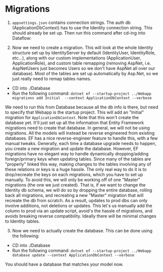 ﻿# Migrations

1. `appsettings.json` contains connection strings. The auth db (ApplicationDbContext) has to use the Identity connection string. 
This should already be set up. Then run this command after cd-ing into Dataflow:

2. Now we need to create a migration. This will look at the whole Identity structure set up by IdentityServer by default (IdentityUser, IdentityRole, etc...), along with our custom implementations (ApplicationUser, ApplicationRole), and custom table remapping (removing AspNet, i.e. AspNetUsers just becomes Users so we don't have AspNet all over our database). Most of the tables are set up automatically by Asp.Net, so we just really need to remap tables names. 

- CD into ./Database
- Run the following command: `dotnet ef --startup-project ../Webapp migrations add Initial  --context ApplicationDbContext --verbose`

We need to run this from Database because all the db info is there, but need to specify that Webapp is the startup project. This will add an "Initial" migration for `ApplicationDbContext`. Note that this won't create the database yet. It'll just set up all the information that Entity Framework migrations need to create that database. In general, we will not be using migrations. All the models will instead be reverse engineered from existing databases. EF has a nice reverse-engineer feature to handle this, with a few manual tweaks. Generally, each time a database upgrade needs to happen, you create a new migration and update the database. However, EF migrations have no elegant way to handle dynamically dropping/adding foreign/primary keys when updating tables. Since many of the tables are "properly" linked this way, making changes to the tables involving any of these relations or keys is a huge hassle. The only real way to do it is to drop/recreate the keys on each migrations, which you have to set up manually. To avoid this, we will only be working off of one "Master" migrations (the one we just created). That is, if we want to change the Identity db schema, we will do so by dropping the entire database, rolling back all migrations, and recreating a new "Master" migration that will recreate the db from scratch. As a result, updates to prod dbs can only involve additions, not deletions or updates. This let's us manually add the column to prod via an update script, avoid's the hassle of migrations, and avoids breaking reverse compatibility. Ideally there will be minimal changes to Identity tables. 

3. Now we need to actually create the database. This can be done using the following:

- CD into ./Database
- Run the following command: `dotnet ef --startup-project ../Webapp database update --context ApplicationDbContext --verbose`

You should have a database that matches your model now.
